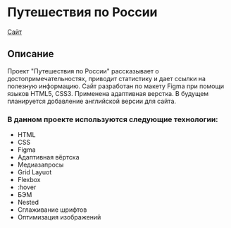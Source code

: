 # Путешествия по России
[Сайт](https://parfion.github.io/russian-travel/)

## Описание
Проект "Путешествия по России" рассказывает о достопримечательностях, приводит статистику и дает ссылки на полезную информацию. 
Сайт разработан по макету Figma при помощи языков HTML5, CSS3. Применена адаптивная верстка.
В будущем планируется добавление английской версии для сайта.

### В данном проекте используются следующие технологии:
- HTML
- CSS
- Figma
- Адаптивная вёртска
- Медиазапросы
- Grid Layuot
- Flexbox
- :hover
- БЭМ
- Nested
- Сглаживание шрифтов
- Оптимизация изображений
